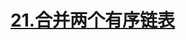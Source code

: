 # [21.合并两个有序链表](https://leetcode.cn/problems/merge-two-sorted-lists/)

<SourceCode src="../.leetcode/21.合并两个有序链表.ts" />
